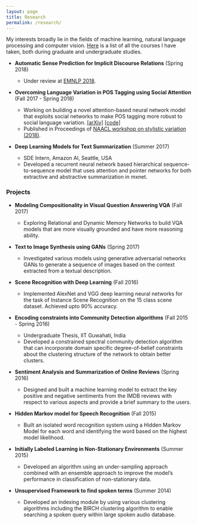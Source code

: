 ```yaml
---
layout: page
title: Research
permalink: /research/
---
```


My interests broadly lie in the fields of machine learning, natural language processing and computer vision. 
[Here](/research/courses/) is a list of all the courses I have taken, both during graduate and undergraduate studies.


- **Automatic Sense Prediction for Implicit Discourse Relations** (Spring 2018)    
	- Under review at [EMNLP 2018](http://emnlp2018.org/).



- **Overcoming Language Variation in POS Tagging using Social Attention** (Fall 2017 - Spring 2018)    
	- Working on building a novel attention-based neural network model that exploits social networks to make
POS tagging more robust to social language variation. [[arXiv]](https://arxiv.org/abs/1804.07331) [[code]](https://github.com/bmurali1994/socialnets_postagging)  
	- Published in Proceedings of [NAACL workshop on stylistic variation (2018)](https://sites.google.com/view/2ndstylisticvariation/home).



- **Deep Learning Models for Text Summarization** (Summer 2017)    
	- SDE Intern, Amazon AI, Seattle, USA
	- Developed a recurrent neural network based hierarchical sequence-to-sequence model that uses attention
and pointer networks for both extractive and abstractive summarization in mxnet.




### Projects

- **Modeling Compositionality in Visual Question Answering VQA** (Fall 2017)    
	- Exploring Relational and Dynamic Memory Networks to build VQA models that are more visually grounded
and have more reasoning ability.



- **Text to Image Synthesis using GANs** (Spring 2017)   
	- Investigated various models using generative adversarial networks GANs to generate a sequence of images
based on the context extracted from a textual description.



- **Scene Recognition with Deep Learning** (Fall 2016)    
	- Implemented AlexNet and VGG deep learning neural networks for the task of Instance Scene Recognition
on the 15 class scene dataset. Achieved upto 90% accuracy.



- **Encoding constraints into Community Detection algorithms** (Fall 2015 - Spring 2016)    
	- Undergraduate Thesis, IIT Guwahati, India
	- Developed a constrained spectral community detection algorithm that can incorporate domain specific
degree-of-belief constraints about the clustering structure of the network to obtain better clusters.



- **Sentiment Analysis and Summarization of Online Reviews** (Spring 2016)    
	- Designed and built a machine learning model to extract the key positive and negative sentiments from the
IMDB reviews with respect to various aspects and provide a brief summary to the users.




- **Hidden Markov model for Speech Recognition** (Fall 2015)    
	- Built an isolated word recognition system using a Hidden Markov Model for each word and identifying the
word based on the highest model likelihood.




- **Initially Labeled Learning in Non-Stationary Environments** (Summer 2015)    
	- Developed an algorithm using an under-sampling approach combined with an ensemble approach to improve
the model’s performance in classification of non-stationary data.




- **Unsupervised Framework to find spoken terms** (Summer 2014)  
	- Developed an indexing module by using various clustering algorithms including the BIRCH clustering algorithm to enable searching a spoken query within large spoken audio database.


	
